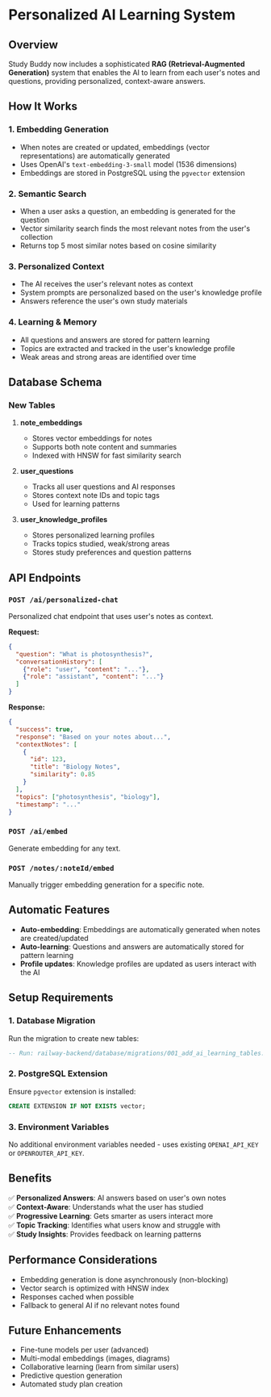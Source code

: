 # Personalized AI Learning System

## Overview

Study Buddy now includes a sophisticated **RAG (Retrieval-Augmented Generation)** system that enables the AI to learn from each user's notes and questions, providing personalized, context-aware answers.

## How It Works

### 1. **Embedding Generation**
- When notes are created or updated, embeddings (vector representations) are automatically generated
- Uses OpenAI's `text-embedding-3-small` model (1536 dimensions)
- Embeddings are stored in PostgreSQL using the `pgvector` extension

### 2. **Semantic Search**
- When a user asks a question, an embedding is generated for the question
- Vector similarity search finds the most relevant notes from the user's collection
- Returns top 5 most similar notes based on cosine similarity

### 3. **Personalized Context**
- The AI receives the user's relevant notes as context
- System prompts are personalized based on the user's knowledge profile
- Answers reference the user's own study materials

### 4. **Learning & Memory**
- All questions and answers are stored for pattern learning
- Topics are extracted and tracked in the user's knowledge profile
- Weak areas and strong areas are identified over time

## Database Schema

### New Tables

1. **note_embeddings**
   - Stores vector embeddings for notes
   - Supports both note content and summaries
   - Indexed with HNSW for fast similarity search

2. **user_questions**
   - Tracks all user questions and AI responses
   - Stores context note IDs and topic tags
   - Used for learning patterns

3. **user_knowledge_profiles**
   - Stores personalized learning profiles
   - Tracks topics studied, weak/strong areas
   - Stores study preferences and question patterns

## API Endpoints

### `POST /ai/personalized-chat`
Personalized chat endpoint that uses user's notes as context.

**Request:**
```json
{
  "question": "What is photosynthesis?",
  "conversationHistory": [
    {"role": "user", "content": "..."},
    {"role": "assistant", "content": "..."}
  ]
}
```

**Response:**
```json
{
  "success": true,
  "response": "Based on your notes about...",
  "contextNotes": [
    {
      "id": 123,
      "title": "Biology Notes",
      "similarity": 0.85
    }
  ],
  "topics": ["photosynthesis", "biology"],
  "timestamp": "..."
}
```

### `POST /ai/embed`
Generate embedding for any text.

### `POST /notes/:noteId/embed`
Manually trigger embedding generation for a specific note.

## Automatic Features

- **Auto-embedding**: Embeddings are automatically generated when notes are created/updated
- **Auto-learning**: Questions and answers are automatically stored for pattern learning
- **Profile updates**: Knowledge profiles are updated as users interact with the AI

## Setup Requirements

### 1. Database Migration
Run the migration to create new tables:
```sql
-- Run: railway-backend/database/migrations/001_add_ai_learning_tables.sql
```

### 2. PostgreSQL Extension
Ensure `pgvector` extension is installed:
```sql
CREATE EXTENSION IF NOT EXISTS vector;
```

### 3. Environment Variables
No additional environment variables needed - uses existing `OPENAI_API_KEY` or `OPENROUTER_API_KEY`.

## Benefits

✅ **Personalized Answers**: AI answers based on user's own notes  
✅ **Context-Aware**: Understands what the user has studied  
✅ **Progressive Learning**: Gets smarter as users interact more  
✅ **Topic Tracking**: Identifies what users know and struggle with  
✅ **Study Insights**: Provides feedback on learning patterns  

## Performance Considerations

- Embedding generation is done asynchronously (non-blocking)
- Vector search is optimized with HNSW index
- Responses cached when possible
- Fallback to general AI if no relevant notes found

## Future Enhancements

- Fine-tune models per user (advanced)
- Multi-modal embeddings (images, diagrams)
- Collaborative learning (learn from similar users)
- Predictive question generation
- Automated study plan creation


